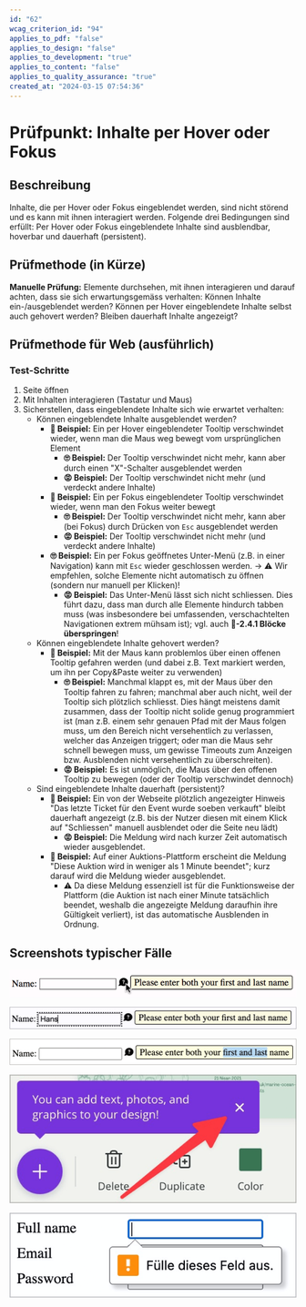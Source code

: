 ```yaml
---
id: "62"
wcag_criterion_id: "94"
applies_to_pdf: "false"
applies_to_design: "false"
applies_to_development: "true"
applies_to_content: "false"
applies_to_quality_assurance: "true"
created_at: "2024-03-15 07:54:36"
---
```


# Prüfpunkt: Inhalte per Hover oder Fokus

## Beschreibung

Inhalte, die per Hover oder Fokus eingeblendet werden, sind nicht störend und es kann mit ihnen interagiert werden. Folgende drei Bedingungen sind erfüllt: Per Hover oder Fokus eingeblendete Inhalte sind ausblendbar, hoverbar und dauerhaft (persistent).

## Prüfmethode (in Kürze)

**Manuelle Prüfung:** Elemente durchsehen, mit ihnen interagieren und darauf achten, dass sie sich erwartungsgemäss verhalten: Können Inhalte ein-/ausgeblendet werden? Können per Hover eingeblendete Inhalte selbst auch gehovert werden? Bleiben dauerhaft Inhalte angezeigt?

## Prüfmethode für Web (ausführlich)

### Test-Schritte

1. Seite öffnen
1. Mit Inhalten interagieren (Tastatur und Maus)
1. Sicherstellen, dass eingeblendete Inhalte sich wie erwartet verhalten:
    - Können eingeblendete Inhalte ausgeblendet werden?
        - **🙂 Beispiel:** Ein per Hover eingeblendeter Tooltip verschwindet wieder, wenn man die Maus weg bewegt vom ursprünglichen Element
            - **🙄 Beispiel:** Der Tooltip verschwindet nicht mehr, kann aber durch einen "X"-Schalter ausgeblendet werden
            - **😡 Beispiel:** Der Tooltip verschwindet nicht mehr (und verdeckt andere Inhalte)
        - **🙂 Beispiel:** Ein per Fokus eingeblendeter Tooltip verschwindet wieder, wenn man den Fokus weiter bewegt
            - **🙄 Beispiel:** Der Tooltip verschwindet nicht mehr, kann aber (bei Fokus) durch Drücken von `Esc` ausgeblendet werden
            - **😡 Beispiel:** Der Tooltip verschwindet nicht mehr (und verdeckt andere Inhalte)
        - **🙄 Beispiel:** Ein per Fokus geöffnetes Unter-Menü (z.B. in einer Navigation) kann mit `Esc` wieder geschlossen werden. → ⚠️ Wir empfehlen, solche Elemente nicht automatisch zu öffnen (sondern nur manuell per Klicken)!
            - **😡 Beispiel:** Das Unter-Menü lässt sich nicht schliessen. Dies führt dazu, dass man durch alle Elemente hindurch tabben muss (was insbesondere bei umfassenden, verschachtelten Navigationen extrem mühsam ist); vgl. auch **📜-2.4.1 Blöcke überspringen**!
    - Können eingeblendete Inhalte gehovert werden?
        - **🙂 Beispiel:** Mit der Maus kann problemlos über einen offenen Tooltip gefahren werden (und dabei z.B. Text markiert werden, um ihn per Copy&Paste weiter zu verwenden)
            - **🙄 Beispiel:** Manchmal klappt es, mit der Maus über den Tooltip fahren zu fahren; manchmal aber auch nicht, weil der Tooltip sich plötzlich schliesst. Dies hängt meistens damit zusammen, dass der Tooltip nicht solide genug programmiert ist (man z.B. einem sehr genauen Pfad mit der Maus folgen muss, um den Bereich nicht versehentlich zu verlassen, welcher das Anzeigen triggert; oder man die Maus sehr schnell bewegen muss, um gewisse Timeouts zum Anzeigen bzw. Ausblenden nicht versehentlich zu überschreiten).
            - **😡 Beispiel:** Es ist unmöglich, die Maus über den offenen Tooltip zu bewegen (oder der Tooltip verschwindet dennoch)
    - Sind eingeblendete Inhalte dauerhaft (persistent)?
        - **🙂 Beispiel:** Ein von der Webseite plötzlich angezeigter Hinweis "Das letzte Ticket für den Event wurde soeben verkauft" bleibt dauerhaft angezeigt (z.B. bis der Nutzer diesen mit einem Klick auf "Schliessen" manuell ausblendet oder die Seite neu lädt)
            - **😡 Beispiel:** Die Meldung wird nach kurzer Zeit automatisch wieder ausgeblendet.
        - **🙂 Beispiel:** Auf einer Auktions-Plattform erscheint die Meldung "Diese Auktion wird in weniger als 1 Minute beendet"; kurz darauf wird die Meldung wieder ausgeblendet.
            - ⚠️ Da diese Meldung essenziell ist für die Funktionsweise der Plattform (die Auktion ist nach einer Minute tatsächlich beendet, weshalb die angezeigte Meldung daraufhin ihre Gültigkeit verliert), ist das automatische Ausblenden in Ordnung.

## Screenshots typischer Fälle

![Ein Tooltip, der bei Hover angezeigt wird](images/ein-tooltip-der-bei-hover-angezeigt-wird.png)

![Ein Tooltip, der bei Fokus eines Eingabefelds angezeigt wird](images/ein-tooltip-der-bei-fokus-eines-eingabefelds-angezeigt-wird.png)

![Hoverbarer Tooltip, der entsprechend auch das Selektieren von Textinhalt erlaubt](images/hoverbarer-tooltip-der-entsprechend-auch-das-selektieren-von-textinhalt-erlaubt.png)

![Ein Tooltip mit "X"-Schalter zum gezielten Schliessen](images/ein-tooltip-mit-x-schalter-zum-gezielten-schliessen.png)

![Eine Fehlermeldung bei fehlerhafter Eingabe als Tooltip](images/eine-fehlermeldung-bei-fehlerhafter-eingabe-als-tooltip.png)